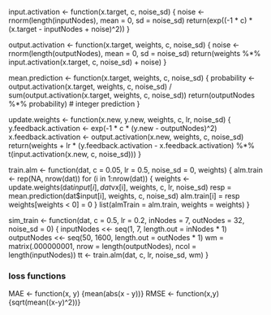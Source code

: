 
input.activation <- function(x.target, c, noise_sd) {
  noise <- rnorm(length(inputNodes), mean = 0, sd = noise_sd)
  return(exp((-1 * c) * (x.target - inputNodes + noise)^2))
}

output.activation <- function(x.target, weights, c, noise_sd) {
  noise <- rnorm(length(outputNodes), mean = 0, sd = noise_sd)
  return(weights %*% input.activation(x.target, c, noise_sd) + noise)
}

mean.prediction <- function(x.target, weights, c, noise_sd) {
  probability <- output.activation(x.target, weights, c, noise_sd) / sum(output.activation(x.target, weights, c, noise_sd))
  return(outputNodes %*% probability) # integer prediction
}

update.weights <- function(x.new, y.new, weights, c, lr, noise_sd) {
  y.feedback.activation <- exp(-1 * c * (y.new - outputNodes)^2)
  x.feedback.activation <- output.activation(x.new, weights, c, noise_sd)
  return(weights + lr * (y.feedback.activation - x.feedback.activation) %*% t(input.activation(x.new, c, noise_sd)))
}

train.alm <- function(dat, c = 0.05, lr = 0.5, noise_sd = 0, weights) {
  alm.train <- rep(NA, nrow(dat))
  for (i in 1:nrow(dat)) {
    weights <- update.weights(dat$input[i], dat$vx[i], weights, c, lr, noise_sd)
    resp = mean.prediction(dat$input[i], weights, c, noise_sd)
    alm.train[i] = resp
    weights[weights < 0] = 0
  }
  list(almTrain = alm.train, weights = weights)
}

sim_train <- function(dat, c = 0.5, lr = 0.2, inNodes = 7, outNodes = 32, noise_sd = 0) {
  inputNodes <<- seq(1, 7, length.out = inNodes * 1)
  outputNodes <<- seq(50, 1600, length.out = outNodes * 1)
  wm = matrix(.000000001, nrow = length(outputNodes), ncol = length(inputNodes))
  tt <- train.alm(dat, c, lr, noise_sd, wm)
}

### loss functions
MAE <- function(x, y) {mean(abs(x - y))}
RMSE <- function(x,y){sqrt(mean((x-y)^2))}